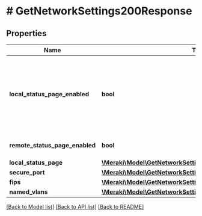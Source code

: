 # # GetNetworkSettings200Response

## Properties

Name | Type | Description | Notes
------------ | ------------- | ------------- | -------------
**local_status_page_enabled** | **bool** | Enables / disables the local device status pages (&lt;a target&#x3D;&#39;_blank&#39; href&#x3D;&#39;http://my.meraki.com/&#39;&gt;my.meraki.com, &lt;/a&gt;&lt;a target&#x3D;&#39;_blank&#39; href&#x3D;&#39;http://ap.meraki.com/&#39;&gt;ap.meraki.com, &lt;/a&gt;&lt;a target&#x3D;&#39;_blank&#39; href&#x3D;&#39;http://switch.meraki.com/&#39;&gt;switch.meraki.com, &lt;/a&gt;&lt;a target&#x3D;&#39;_blank&#39; href&#x3D;&#39;http://wired.meraki.com/&#39;&gt;wired.meraki.com&lt;/a&gt;). Optional (defaults to false) | [optional]
**remote_status_page_enabled** | **bool** | Enables / disables access to the device status page (&lt;a target&#x3D;&#39;_blank&#39;&gt;http://[device&#39;s LAN IP])&lt;/a&gt;. Optional. Can only be set if localStatusPageEnabled is set to true | [optional]
**local_status_page** | [**\Meraki\Model\GetNetworkSettings200ResponseLocalStatusPage**](GetNetworkSettings200ResponseLocalStatusPage.md) |  | [optional]
**secure_port** | [**\Meraki\Model\GetNetworkSettings200ResponseSecurePort**](GetNetworkSettings200ResponseSecurePort.md) |  | [optional]
**fips** | [**\Meraki\Model\GetNetworkSettings200ResponseFips**](GetNetworkSettings200ResponseFips.md) |  | [optional]
**named_vlans** | [**\Meraki\Model\GetNetworkSettings200ResponseNamedVlans**](GetNetworkSettings200ResponseNamedVlans.md) |  | [optional]

[[Back to Model list]](../../README.md#models) [[Back to API list]](../../README.md#endpoints) [[Back to README]](../../README.md)
